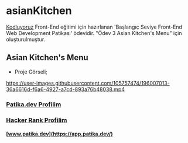 # asianKitchen

[Kodluyoruz](https://www.kodluyoruz.org/)  Front-End eğitimi için hazırlanan 'Başlangıç Seviye Front-End Web Development Patikası' ödevidir. "Ödev 3
Asian Kitchen's Menu" için oluşturulmuştur.

## Asian Kitchen's Menu

- Proje Görseli;

https://user-images.githubusercontent.com/105757474/196007013-36a6616d-f6a6-4927-a7cd-893a76b48038.mp4


### [Patika.dev Profilim](https://app.patika.dev/canncelik)
### [Hacker Rank Profilim](https://www.hackerrank.com/ogulcan_celik24)
#### [www.patika.dev](https://app.patika.dev/)
